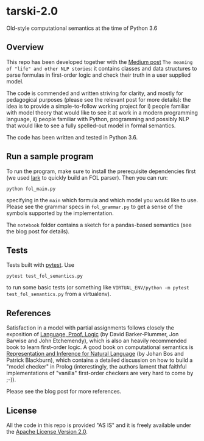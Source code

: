 # tarski-2.0
Old-style computational semantics at the time of Python 3.6

## Overview
This repo has been developed together with the [Medium post](https://towardsdatascience.com/the-meaning-of-life-and-other-nlp-stories-4cbe791ce62a) `The meaning of "life" and other NLP stories`:
it contains classes and data structures to parse formulas in first-order logic and check their truth in a user supplied model. 

The code is commended and written striving for clarity, and mostly for pedagogical purposes (please see the relevant post for more details): 
the idea is to provide a simple-to-follow working project for i) people familiar with model theory that would like to see
it at work in a modern programming language, ii) people familiar with Python, programming and possibly NLP that would like to see
a fully spelled-out model in formal semantics.

The code has been written and tested in Python 3.6.

## Run a sample program 
To run the program, make sure to install the prerequisite dependencies first (we used [lark](https://github.com/lark-parser/lark) to 
quickly build an FOL parser). Then you can run:

```python fol_main.py```

specifying in the `main` which formula and which model you would like to use. Please see the grammar specs in `fol_grammar.py` to get 
a sense of the symbols supported by the implementation. 

The `notebook` folder contains a sketch for a pandas-based semantics (see the blog post for details).


## Tests
Tests built with [pytest](https://docs.pytest.org/). Use

```pytest test_fol_semantics.py```

to run some basic tests (or something like `VIRTUAL_ENV/python -m pytest test_fol_semantics.py` from a virtualenv).

## References
Satisfaction in a model with partial assignments follows closely the exposition of [Language, Proof, Logic](https://www.amazon.com/Language-Proof-Logic-David-Barker-Plummer/dp/1575866323)
(by David Barker-Plummer, Jon Barwise and John Etchemendy), which is also an heavily recommended book to learn first-order logic. A good book on
computational semantics is [Representation and Inference for Natural Language](https://www.press.uchicago.edu/ucp/books/book/distributed/R/bo3685980.html) 
(by Johan Bos and Patrick Blackburn), which contains a detailed discussion on how to build a "model checker" in Prolog
(interestingly, the authors lament that faithful implementations of "vanilla" first-order checkers are very hard to come by ;-)).

Please see the blog post for more references. 

## License
All the code in this repo is provided "AS IS" and it is freely available under the [Apache License Version 2.0](https://www.apache.org/licenses/LICENSE-2.0).